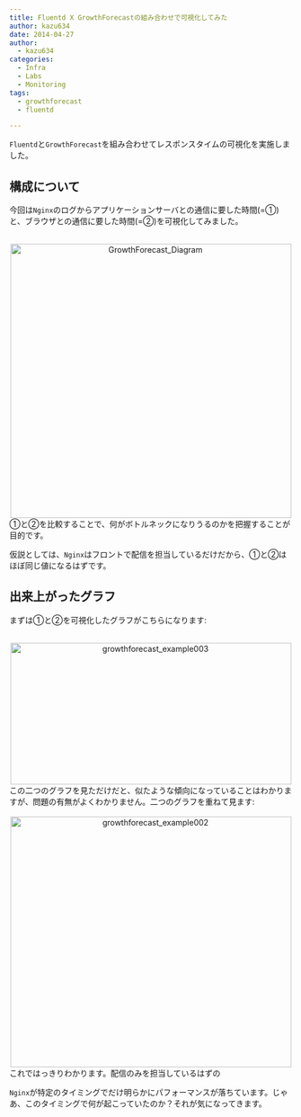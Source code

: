 ```yaml
---
title: Fluentd X GrowthForecastの組み合わせで可視化してみた
author: kazu634
date: 2014-04-27
author:
  - kazu634
categories:
  - Infra
  - Labs
  - Monitoring
tags:
  - growthforecast
  - fluentd

---
```

`Fluentd`と`GrowthForecast`を組み合わせてレスポンスタイムの可視化を実施しました。

## 構成について

今回は`Nginx`のログからアプリケーションサーバとの通信に要した時間(=①)と、ブラウザとの通信に要した時間(=②)を可視化してみました。

<center>
<br /> <a href="https://www.flickr.com/photos/42332031@N02/14006819636" onclick="__gaTracker('send', 'event', 'outbound-article', 'https://www.flickr.com/photos/42332031@N02/14006819636', '');" title="GrowthForecast_Diagram by Kazuhiro MUSASHI, on Flickr"><img src="https://farm3.staticflickr.com/2922/14006819636_9a3e8b9b5e.jpg" alt="GrowthForecast_Diagram" width="500" height="488" /></a>
</center>①と②を比較することで、何がボトルネックになりうるのかを把握することが目的です。

仮説としては、`Nginx`はフロントで配信を担当しているだけだから、①と②はほぼ同じ値になるはずです。

## 出来上がったグラフ

まずは①と②を可視化したグラフがこちらになります:

<center>
<br /> <a href="https://www.flickr.com/photos/42332031@N02/14004111506" onclick="__gaTracker('send', 'event', 'outbound-article', 'https://www.flickr.com/photos/42332031@N02/14004111506', '');" title="growthforecast_example003 by Kazuhiro MUSASHI, on Flickr"><img src="https://farm8.staticflickr.com/7215/14004111506_54c2d630b7.jpg" alt="growthforecast_example003" width="500" height="252" /></a>
</center>この二つのグラフを見ただけだと、似たような傾向になっていることはわかりますが、問題の有無がよくわかりません。二つのグラフを重ねて見ます:

<center>
<br /> <a href="https://www.flickr.com/photos/42332031@N02/14027625574" onclick="__gaTracker('send', 'event', 'outbound-article', 'https://www.flickr.com/photos/42332031@N02/14027625574', '');" title="growthforecast_example002 by Kazuhiro MUSASHI, on Flickr"><img src="https://farm8.staticflickr.com/7021/14027625574_bb4a226111.jpg" alt="growthforecast_example002" width="500" height="446" /></a>
</center>これではっきりわかります。配信のみを担当しているはずの

`Nginx`が特定のタイミングでだけ明らかにパフォーマンスが落ちています。じゃあ、このタイミングで何が起こっていたのか？それが気になってきます。
